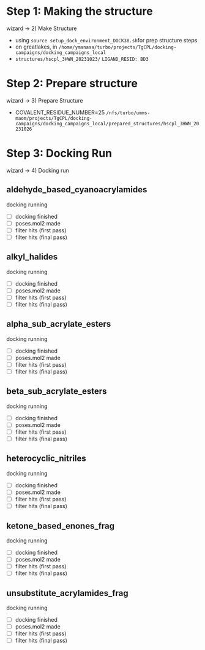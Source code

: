 # Step 1: Making the structure 
wizard -> 2) Make Structure
- using `source setup_dock_environment_DOCK38.sh`for prep structure steps
- on greatlakes, in `/home/ymanasa/turbo/projects/TgCPL/docking-campaigns/docking_campaigns_local`
- `structures/hscpl_3HWN_20231023/`
`LIGAND_RESID: BD3`
# Step 2: Prepare structure
wizard -> 3) Prepare Structure
- COVALENT_RESIDUE_NUMBER=25
`/nfs/turbo/umms-maom/projects/TgCPL/docking-campaigns/docking_campaigns_local/prepared_structures/hscpl_3HWN_20231026`
# Step 3: Docking Run
wizard ->  4) Docking run 
## aldehyde_based_cyanoacrylamides
docking running
- [ ] docking finished
- [ ] poses.mol2 made
- [ ] filter hits (first pass)
- [ ] filter hits (final pass)
## alkyl_halides
docking running
- [ ] docking finished
- [ ] poses.mol2 made
- [ ] filter hits (first pass)
- [ ] filter hits (final pass)
## alpha_sub_acrylate_esters
docking running
- [ ] docking finished
- [ ] poses.mol2 made
- [ ] filter hits (first pass)
- [ ] filter hits (final pass)
## beta_sub_acrylate_esters
docking running
- [ ] docking finished
- [ ] poses.mol2 made
- [ ] filter hits (first pass)
- [ ] filter hits (final pass)
## heterocyclic_nitriles
docking running
- [ ] docking finished
- [ ] poses.mol2 made
- [ ] filter hits (first pass)
- [ ] filter hits (final pass)
## ketone_based_enones_frag
docking running 
- [ ] docking finished
- [ ] poses.mol2 made
- [ ] filter hits (first pass)
- [ ] filter hits (final pass)

## unsubstitute_acrylamides_frag
docking running 
- [ ] docking finished
- [ ] poses.mol2 made
- [ ] filter hits (first pass)
- [ ] filter hits (final pass)